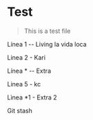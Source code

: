 ﻿# Test

> This is a test file

Línea 1 -- Living la vida loca

Linea 2 - Kari

Línea * -- Extra

Linea 5 - kc

Lìnea *1 - Extra 2

Git stash


